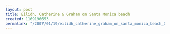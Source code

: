```yaml
---
layout: post
title: Eilidh, Catherine & Graham on Santa Monica beach
created: 1169196653
permalink: "/2007/01/19/eilidh_catherine_graham_on_santa_monica_beach_0/"
---
```


